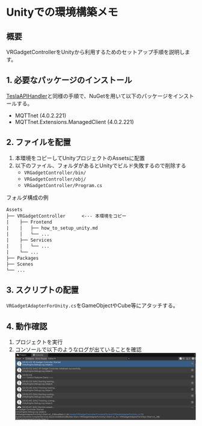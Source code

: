 # Unityでの環境構築メモ

## 概要

VRGadgetControllerをUnityから利用するためのセットアップ手順を説明します。

## 1. 必要なパッケージのインストール
[TeslaAPIHandler](https://github.com/makaizo/tesla-api-handler/blob/main/TeslaAPIHandler/Frontend/how_to_setup_unity.md)と同様の手順で、NuGetを用いて以下のパッケージをインストールする。
 - MQTTnet (4.0.2.221)
 - MQTTnet.Extensions.ManagedClient (4.0.2.221)

## 2. ファイルを配置

1. 本環境をコピーしてUnityプロジェクトのAssetsに配置
2. 以下のファイル、フォルダがあるとUnityでビルド失敗するので削除する
    - `VRGadgetController/bin/`
    - `VRGadgetController/obj/`
    - `VRGadgetController/Program.cs`

フォルダ構成の例

```
Assets
├── VRGadgetController      <--- 本環境をコピー
|    ├── Frontend
|    │   ├── how_to_setup_unity.md
|    │   └── ...
|    ├── Services
|    │   └── ...
|    └── ...
├── Packages
├── Scenes
└── ...
```

## 3. スクリプトの配置
`VRGadgetAdapterForUnity.cs`をGameObjectやCube等にアタッチする。

## 4. 動作確認

1. プロジェクトを実行
2. コンソールで以下のようなログが出ていることを確認
![alt text](images/image.png)

